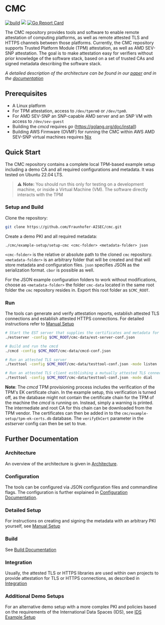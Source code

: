 # CMC

[![build](https://github.com/Fraunhofer-AISEC/cmc/actions/workflows/build.yml/badge.svg)](https://github.com/Fraunhofer-AISEC/cmc/actions/workflows/build.yml)
[![](https://godoc.org/github.com/Fraunhofer-AISEC/cmc?status.svg)](https://pkg.go.dev/github.com/Fraunhofer-AISEC/cmc)
[![Go Report Card](https://goreportcard.com/badge/github.com/Fraunhofer-AISEC/cmc)](https://goreportcard.com/report/github.com/Fraunhofer-AISEC/cmc)

The CMC repository provides tools and software to enable remote attestation of computing platforms,
as well as remote attested TLS and HTTPS channels between those platforms. Currently, the CMC
repository supports Trusted Platform Module (TPM) attestation, as well as AMD SEV-SNP attestation.
The goal is to make attestation easy for verifiers without prior knowledge of the software stack,
based on a set of trusted CAs and signed metadata describing the software stack.

*A detailed description of the architecture can be found in our*
*[paper](https://dl.acm.org/doi/pdf/10.1145/3600160.3600171) and in the*
*[documentation](doc/Architecture.md)*

## Prerequisites

- A Linux platform
- For TPM attestation, access to `/dev/tpmrm0` or `/dev/tpm0`.
- For AMD SEV-SNP an SNP-capable AMD server and an SNP VM with access to `/dev/sev-guest`
- Building the *cmcd* requires *go* (https://golang.org/doc/install)
- Building AWS Firmware (OVMF) for running the CMC within AWS AMD SEV-SNP virtual machines
requires [Nix](https://nixos.org/download/)

## Quick Start

The CMC repository contains a complete local TPM-based example setup including a demo CA and all
required configurations and metadata. It was tested on Ubuntu 22.04 LTS.

> :warning: **Note:** You should run this only for testing on a development machine, or inside
> a Virtual Machine (VM). The software directly interacts with the TPM

### Setup and Build

Clone the repository:
```sh
git clone https://github.com/Fraunhofer-AISEC/cmc.git
```
Create a demo PKI and all required metadata:
```
./cmc/example-setup/setup-cmc <cmc-folder> <metadata-folder> json
```
`<cmc-folder>` is the relative or absolute path to the cloned `cmc` repository.
`<metadata-folder>` is an arbitrary folder that will be created and that will store metadata and
configuration files. `json` specifies JSON as the serialization format. `cbor` is possible as well.

For the JSON example configuration folders to work without modifications, choose as `<metadata-folder>`
the folder `cmc-data` located in the same root folder the `cmc` repository resides in.
Export this root folder as `$CMC_ROOT`.

### Run

The tools can generate and verify attestation reports, establish attested TLS connections and
establish attested HTTPS connections. For detailed instructions refer to
[Manual Setup](./doc/manual-setup.md)

```sh
# Start the EST server that supplies the certificates and metadata for the cmcd
./estserver -config $CMC_ROOT/cmc-data/est-server-conf.json

# Build and run the cmcd
./cmcd -config $CMC_ROOT/cmc-data/cmcd-conf.json

# Run an attested TLS server
./testtool -config $CMC_ROOT/cmc-data/testtool-conf.json -mode listen

# Run an attested TLS client estblishing a mutually attested TLS connection to the server
./testtool -config $CMC_ROOT/cmc-data/testtool-conf.json -mode dial
```

**Note**: The *cmcd* TPM provisioning process includes the verification of the TPM's EK certificate
chain. In the example setup, this verification is turned off, as the database might not contain
the certificate chain for the TPM of the machine the *cmcd* is running on. Instead, simply a
warning is printed. The intermediate and root CA for this chain can be downloaded from the TPM
vendor. The certificates can then be added in to the `cmc/example-setup/tpm-ek-certs.db`
database. The `verifyEkCert` parameter in the *estserver* config can then be set to true.

## Further Documentation

### Architecture

An overview of the architecture is given in [Architecture](./doc/Architecture.md).

### Configuration

The tools can be configured via JSON configuration files and commandline flags. The configuration
is further explained in [Configuration Documentation](./doc/configuration.md).

### Detailed Setup

For instructions on creating and signing the metadata with an arbitrary PKI yourself,
see [Manual Setup](./doc/manual-setup.md)

### Build

See [Build Documentation](./doc/build.md)

### Integration

Usually, the attested TLS or HTTPS libraries are used within own projects to provide attestation
for TLS or HTTPS connections, as described in [Integration](./doc/integration.md)

### Additional Demo Setups

For an alternative demo setup with a more complex PKI and policies based on the requirements of
the International Data Spaces (IDS), see [IDS Example Setup](./doc/ids-example-setup.md)

